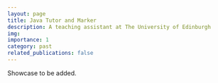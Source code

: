 ```yaml
---
layout: page
title: Java Tutor and Marker
description: A teaching assistant at The University of Edinburgh
img:
importance: 1
category: past
related_publications: false
---
```


Showcase to be added.
